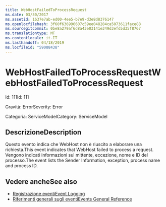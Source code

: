 ```yaml
---
title: WebHostFailedToProcessRequest
ms.date: 03/30/2017
ms.assetid: 1637e7ab-ed00-4ee5-b7e9-d3e8d8376147
ms.openlocfilehash: 3f60f636996607c59ee048284ca5073611face88
ms.sourcegitcommit: 0be8a279af6d8a43e03141e349d3efd5d35f8767
ms.translationtype: MT
ms.contentlocale: it-IT
ms.lasthandoff: 04/18/2019
ms.locfileid: "59088438"
---
```

# <a name="webhostfailedtoprocessrequest"></a><span data-ttu-id="e77a8-102">WebHostFailedToProcessRequest</span><span class="sxs-lookup"><span data-stu-id="e77a8-102">WebHostFailedToProcessRequest</span></span>
<span data-ttu-id="e77a8-103">Id: 111</span><span class="sxs-lookup"><span data-stu-id="e77a8-103">Id: 111</span></span>  
  
 <span data-ttu-id="e77a8-104">Gravità: Error</span><span class="sxs-lookup"><span data-stu-id="e77a8-104">Severity: Error</span></span>  
  
 <span data-ttu-id="e77a8-105">Categoria: ServiceModel</span><span class="sxs-lookup"><span data-stu-id="e77a8-105">Category: ServiceModel</span></span>  
  
## <a name="description"></a><span data-ttu-id="e77a8-106">Descrizione</span><span class="sxs-lookup"><span data-stu-id="e77a8-106">Description</span></span>  
 <span data-ttu-id="e77a8-107">Questo evento indica che WebHost non è riuscito a elaborare una richiesta.</span><span class="sxs-lookup"><span data-stu-id="e77a8-107">This event indicates that WebHost failed to process a request.</span></span> <span data-ttu-id="e77a8-108">Vengono indicati informazioni sul mittente, eccezione, nome e ID del processo.</span><span class="sxs-lookup"><span data-stu-id="e77a8-108">The event lists the Sender Information, exception, process name and process ID.</span></span>  
  
## <a name="see-also"></a><span data-ttu-id="e77a8-109">Vedere anche</span><span class="sxs-lookup"><span data-stu-id="e77a8-109">See also</span></span>

- [<span data-ttu-id="e77a8-110">Registrazione eventi</span><span class="sxs-lookup"><span data-stu-id="e77a8-110">Event Logging</span></span>](../../../../../docs/framework/wcf/diagnostics/event-logging/index.md)
- [<span data-ttu-id="e77a8-111">Riferimenti generali sugli eventi</span><span class="sxs-lookup"><span data-stu-id="e77a8-111">Events General Reference</span></span>](../../../../../docs/framework/wcf/diagnostics/event-logging/events-general-reference.md)
